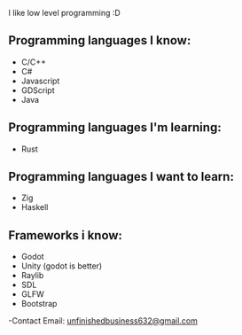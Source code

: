 I like low level programming :D

## Programming languages I know:
- C/C++
- C#
- Javascript
- GDScript
- Java

## Programming languages I'm learning:
- Rust

## Programming languages I want to learn:
- Zig
- Haskell

## Frameworks i know:
- Godot
- Unity (godot is better)
- Raylib
- SDL
- GLFW
- Bootstrap

-Contact Email: unfinishedbusiness632@gmail.com
